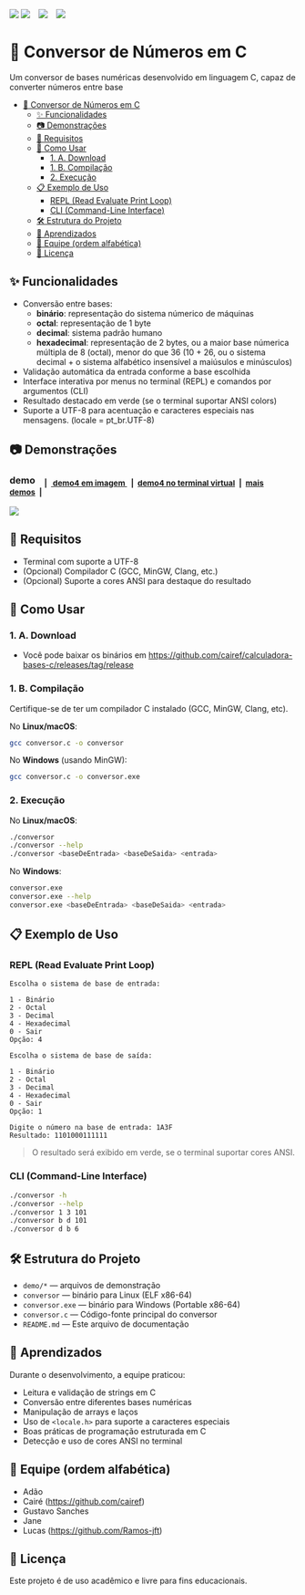 ![](https://img.shields.io/badge/Markdown-000000?style=flat&logo=markdown&logoColor=white) ![](https://img.shields.io/badge/C-A8B9CC?style=flat&logo=c&logoColor=black) &ensp; ![](https://img.shields.io/badge/GitHub-181717?style=flat&logo=github&logoColor=white&link=https%3A%2F%2Fgithub.com%2Fcairef%2Fcalculadora-bases-c) &ensp; ![](https://img.shields.io/github/v/release/cairef/calculadora-bases-c?link=https%3A%2F%2Fgithub.com%2Fcairef%2Fcalculadora-bases-c%2Freleases%2Flatest)

# 🔢 Conversor de Números em C

Um conversor de bases numéricas desenvolvido em linguagem C, capaz de converter números entre base

- [🔢 Conversor de Números em C](#-conversor-de-números-em-c)
  - [✨ Funcionalidades](#-funcionalidades)
  - [📷 Demonstrações](#-demonstrações)
  - [🧪 Requisitos](#-requisitos)
  - [🚀 Como Usar](#-como-usar)
    - [1. A. Download](#1-a-download)
    - [1. B. Compilação](#1-b-compilação)
    - [2. Execução](#2-execução)
  - [📋 Exemplo de Uso](#-exemplo-de-uso)
    - [REPL (Read Evaluate Print Loop)](#repl-read-evaluate-print-loop)
    - [CLI (Command-Line Interface)](#cli-command-line-interface)
  - [🛠️ Estrutura do Projeto](#️-estrutura-do-projeto)
  - [🧠 Aprendizados](#-aprendizados)
  - [👥 Equipe (ordem alfabética)](#-equipe-ordem-alfabética)
  - [📄 Licença](#-licença)

## ✨ Funcionalidades

- Conversão entre bases:
  - **binário**: representação do sistema númerico de máquinas
  - **octal**: representação de 1 byte
  - **decimal**: sistema padrão humano
  - **hexadecimal**: representação de 2 bytes, ou a maior base númerica múltipla de 8 (octal), menor do que 36 (10 + 26, ou o sistema decimal + o sistema alfabético insensível a maiúsulos e minúsculos)
- Validação automática da entrada conforme a base escolhida
- Interface interativa por menus no terminal (REPL) e comandos por argumentos (CLI)
- Resultado destacado em verde (se o terminal suportar ANSI colors)
- Suporte a UTF-8 para acentuação e caracteres especiais nas mensagens. (locale = pt_br.UTF-8)

## 📷 Demonstrações

### demo &ensp; <sub>|&ensp;[ demo4 em imagem ](demo/demo4.jpg)&ensp;|&ensp;[demo4 no terminal virtual](demo/demo4.gif)&ensp;|&ensp;[mais demos](demo/)&ensp;|</sub>
  ![](demo/demo-b2.gif)

## 🧪 Requisitos

- Terminal com suporte a UTF-8
- (Opcional) Compilador C (GCC, MinGW, Clang, etc.)
- (Opcional) Suporte a cores ANSI para destaque do resultado

## 🚀 Como Usar

### 1. A. Download

- Você pode baixar os binários em https://github.com/cairef/calculadora-bases-c/releases/tag/release

### 1. B. Compilação

Certifique-se de ter um compilador C instalado (GCC, MinGW, Clang, etc).

No **Linux/macOS**:

```bash
gcc conversor.c -o conversor
```

No **Windows** (usando MinGW):

```bash
gcc conversor.c -o conversor.exe
```

### 2. Execução

No **Linux/macOS**:

```bash
./conversor
./conversor --help
./conversor <baseDeEntrada> <baseDeSaida> <entrada>
```

No **Windows**:

```bash
conversor.exe
conversor.exe --help
conversor.exe <baseDeEntrada> <baseDeSaida> <entrada>
```

## 📋 Exemplo de Uso

### REPL (Read Evaluate Print Loop)

```
Escolha o sistema de base de entrada:

1 - Binário
2 - Octal
3 - Decimal
4 - Hexadecimal
0 - Sair
Opção: 4

Escolha o sistema de base de saída:

1 - Binário
2 - Octal
3 - Decimal
4 - Hexadecimal
0 - Sair
Opção: 1

Digite o número na base de entrada: 1A3F
Resultado: 1101000111111
```
> O resultado será exibido em verde, se o terminal suportar cores ANSI.

### CLI (Command-Line Interface)

```bash
./conversor -h
./conversor --help
./conversor 1 3 101
./conversor b d 101
./conversor d b 6
```

## 🛠️ Estrutura do Projeto

- `demo/*` — arquivos de demonstração
- `conversor` — binário para Linux (ELF x86-64)
- `conversor.exe` — binário para Windows (Portable x86-64)
- `conversor.c` — Código-fonte principal do conversor
- `README.md` — Este arquivo de documentação

## 🧠 Aprendizados

Durante o desenvolvimento, a equipe praticou:

- Leitura e validação de strings em C
- Conversão entre diferentes bases numéricas
- Manipulação de arrays e laços
- Uso de `<locale.h>` para suporte a caracteres especiais
- Boas práticas de programação estruturada em C
- Detecção e uso de cores ANSI no terminal

## 👥 Equipe (ordem alfabética)

- Adão
- Cairé (https://github.com/cairef)
- Gustavo Sanches
- Jane
- Lucas (https://github.com/Ramos-jft)

## 📄 Licença

Este projeto é de uso acadêmico e livre para fins educacionais.

